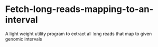 # Fetch-long-reads-mapping-to-an-interval
A light weight utility program to extract all long reads that map to given genomic intervals
